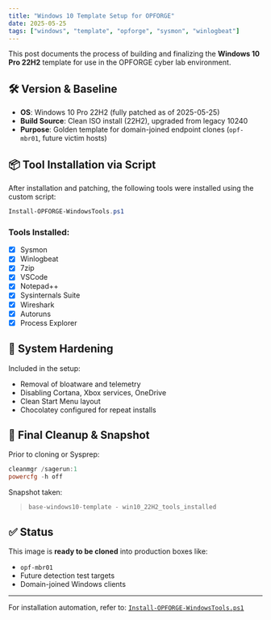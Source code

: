 ```yaml
---
title: "Windows 10 Template Setup for OPFORGE"
date: 2025-05-25
tags: ["windows", "template", "opforge", "sysmon", "winlogbeat"]
---
```


This post documents the process of building and finalizing the **Windows 10 Pro 22H2** template for use in the OPFORGE cyber lab environment.

## 🛠️ Version & Baseline

- **OS**: Windows 10 Pro 22H2 (fully patched as of 2025-05-25)
- **Build Source**: Clean ISO install (22H2), upgraded from legacy 10240
- **Purpose**: Golden template for domain-joined endpoint clones (`opf-mbr01`, future victim hosts)

## 📦 Tool Installation via Script

After installation and patching, the following tools were installed using the custom script:

```powershell
Install-OPFORGE-WindowsTools.ps1
```

### Tools Installed:
- [x] Sysmon
- [x] Winlogbeat
- [x] 7zip
- [x] VSCode
- [x] Notepad++
- [x] Sysinternals Suite
- [x] Wireshark
- [x] Autoruns
- [x] Process Explorer

## 🔐 System Hardening

Included in the setup:
- Removal of bloatware and telemetry
- Disabling Cortana, Xbox services, OneDrive
- Clean Start Menu layout
- Chocolatey configured for repeat installs

## 🧽 Final Cleanup & Snapshot

Prior to cloning or Sysprep:
```powershell
cleanmgr /sagerun:1
powercfg -h off
```

Snapshot taken:
> `base-windows10-template - win10_22H2_tools_installed`

## ✅ Status

This image is **ready to be cloned** into production boxes like:
- `opf-mbr01`
- Future detection test targets
- Domain-joined Windows clients

---

For installation automation, refer to:
[`Install-OPFORGE-WindowsTools.ps1`](https://github.com/YOUR-REPO/Install-OPFORGE-WindowsTools.ps1)
